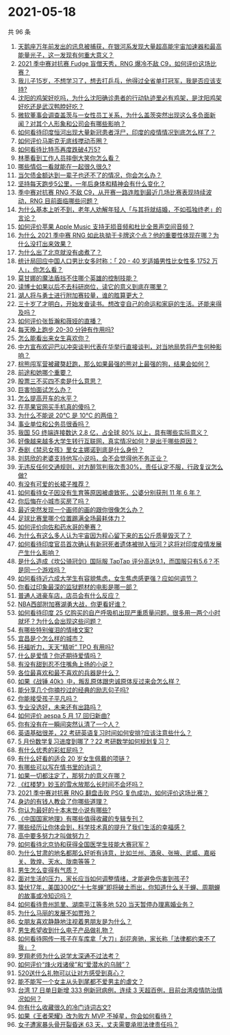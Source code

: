# 2021-05-18

共 96 条

<!-- BEGIN -->
<!-- 最后更新时间 Tue May 18 2021 10:08:00 GMT+0800 (China Standard Time) -->

1. [天鹅座万年前发出的讯息被捕获，在银河系发现大量超高能宇宙加速器和最高能量光子，这一发现有何重大意义？](https://www.zhihu.com/question/459873347)
2. [2021 季中赛对抗赛 Fudge 盲僧天秀，RNG 爆冷不敌
   C9，如何评价这场比赛？](https://www.zhihu.com/question/460014492)
3. [我儿子15岁，不想学习了，想去打乒乓，他得过全省单打冠军，我是否应该支持?](https://www.zhihu.com/question/456960345)
4. [沈阳的鸡架好吃吗，为什么沈阳确诊患者的行动轨迹里必有鸡架，是沈阳鸡架好吃还是武汉鸭脖好吃？](https://www.zhihu.com/question/459920240)
5. [微软董事会调查盖茨与一女性员工关系，为什么盖茨突然出现这么多负面新闻？对其个人形象和公司会有哪些影响？](https://www.zhihu.com/question/459873120)
6. [如何看待印度恒河出现大量新冠患者浮尸，印度的疫情情况到底怎么样了？](https://www.zhihu.com/question/459407486)
7. [如何评价马斯克无底线搅动币圈？](https://www.zhihu.com/question/459379377)
8. [如何看待比特币再度跌破4万5?](https://www.zhihu.com/question/459874779)
9. [林墨看到工作人员摔倒大笑你怎么看？](https://www.zhihu.com/question/459874652)
10. [哪些情侣一看就能在一起很久很久?](https://www.zhihu.com/question/309398217)
11. [当欠债金额达到一辈子也还不了的情况，你会怎么办？](https://www.zhihu.com/question/458085883)
12. [坚持每天跑步5公里，一年后身体和精神会有什么变化？](https://www.zhihu.com/question/422797771)
13. [季中赛对抗赛 RNG 不敌 C9，从开赛一路连胜到最近几场比赛表现持续波动，RNG
    目前面临哪些问题？](https://www.zhihu.com/question/460023244)
14. [为什么基本上听不到，老年人劝解年轻人「与其将就结婚，不如孤独终老」的言论？](https://www.zhihu.com/question/454631538)
15. [如何评价苹果 Apple Music
    支持无损音频和杜比全景声空间音频？](https://www.zhihu.com/question/460019679)
16. [为什么 2021 季中赛 RNG
    如此执拗于卡牌这个点？他的重要性体现在哪？为什么没打出来效果？](https://www.zhihu.com/question/460023815)
17. [为什么出了北京就没有卤煮了？](https://www.zhihu.com/question/64760707)
18. [统计局回应中国人口男比女多时称：「 20 - 40 岁适婚男性比女性多 1752
    万人」，你怎么看？](https://www.zhihu.com/question/459890468)
19. [莫甘娜的魔法盾挡不住哪个英雄的控制技能？](https://www.zhihu.com/question/459716131)
20. [读博士如果以后不去科研岗位，读它的意义到底在哪里？](https://www.zhihu.com/question/454944295)
21. [湖人将与勇士进行附加赛较量，谁的胜算更大？](https://www.zhihu.com/question/459890298)
22. [三十岁了才明白，开始发奋读书。想改变自己的命运和家庭的生活。还能来得及吗？](https://www.zhihu.com/question/359652140)
23. [如何评价张哲瀚和薇娅的直播？](https://www.zhihu.com/question/459460329)
24. [每天晚上跑步 20-30 分钟有作用吗?](https://www.zhihu.com/question/435607815)
25. [怎么能看出来女生喜欢你？](https://www.zhihu.com/question/453143428)
26. [中方宣布欢迎巴以冲突谈判代表在华举行直接谈判，对当地局势将产生何种影响？](https://www.zhihu.com/question/459778849)
27. [棕熊闯军营被藏獒赶跑，那么如果最强的熊对上最强的狗，结果会如何？](https://www.zhihu.com/question/459762593)
28. [前途和她哪个重要？](https://www.zhihu.com/question/458900835)
29. [股票三不买四不卖是什么意思？](https://www.zhihu.com/question/453247969)
30. [巨害怕面试怎么办？](https://www.zhihu.com/question/451100355)
31. [怎么提高开车的水平？](https://www.zhihu.com/question/455130091)
32. [在苹果官网买手机真的傻吗？](https://www.zhihu.com/question/447287590)
33. [为什么不能说 20℃ 是 10℃ 的两倍？](https://www.zhihu.com/question/25112140)
34. [事业单位和公务员很香吗？](https://www.zhihu.com/question/458608927)
35. [我国 5G 终端连接数达 2.8 亿，占全球 80%
    以上，具有哪些实际意义？](https://www.zhihu.com/question/459871336)
36. [好像越来越多大学生转行互联网，真实情况如何？是出于哪些原因？](https://www.zhihu.com/question/459260995)
37. [泰剧《禁忌女孩》里女主娜诺到底是什么身份？](https://www.zhihu.com/question/407927126)
38. [刘慈欣的老婆支持他写小说吗，会不会觉得他不务正业？](https://www.zhihu.com/question/331517225)
39. [无违反任何交通规则，对方醉驾判我次责30%，责任认定不服，行政复议怎么做?](https://www.zhihu.com/question/456577306)
40. [有没有可爱的长裙子推荐？](https://www.zhihu.com/question/446771263)
41. [如何看待女子因没有生育等原因被虐致死，公婆分别获刑 11 年 6
    年？](https://www.zhihu.com/question/459407583)
42. [你后悔在小城市买房了吗？](https://www.zhihu.com/question/449925888)
43. [最近突然发现一个画师的画的跟你很像怎么办？](https://www.zhihu.com/question/458314529)
44. [足球比赛里哪个位置踢满全场最耗体力？](https://www.zhihu.com/question/453006393)
45. [如何评价向佐和药水哥的拳赛？](https://www.zhihu.com/question/459765039)
46. [为什么有这么多人认为宇宙因为程心留下来的五公斤质量毁灭了？](https://www.zhihu.com/question/459631568)
47. [如何看待印度官员首次确认有新冠死者遗体被抛入恒河？这将对印度疫情发展产生什么影响？](https://www.zhihu.com/question/459878844)
48. [是什么造成《坎公骑冠剑》国际服 TapTap
    评分高达9.1，而国服只有5.6？不是同一个游戏吗？](https://www.zhihu.com/question/457083092)
49. [如何看待近六成大学生有容貌焦虑，女生焦虑感更强？应如何调节？](https://www.zhihu.com/question/446241093)
50. [你看过印象最深的监狱题材的电影是哪一部？](https://www.zhihu.com/question/429886512)
51. [普通人进豪车店，店员会有什么反应？](https://www.zhihu.com/question/40852072)
52. [NBA西部附加赛湖勇大战，你更看好谁？](https://www.zhihu.com/question/459872947)
53. [如何看待印度 25
    亿购买的自产呼吸机出现严重质量问题，很多用一两个小时就坏？为什么会出现这些问题？](https://www.zhihu.com/question/459351191)
54. [有哪些特别催泪的情绪文案?](https://www.zhihu.com/question/452940386)
55. [宜昌是个怎么样的城市？](https://www.zhihu.com/question/21612230)
56. [托福听力，天天“精听” TPO 有用吗?](https://www.zhihu.com/question/352329685)
57. [什么是爱情？你还期待爱情吗？](https://www.zhihu.com/question/314617726)
58. [有没有甜到忍不住嘴角上扬的小说？](https://www.zhihu.com/question/446148942)
59. [各位最喜欢和最不喜欢的兵器是什么？](https://www.zhihu.com/question/457633132)
60. [如果《战锤 40k》中，叛乱原体跟忠诚原体反过来会怎么样？](https://www.zhihu.com/question/457909327)
61. [能分享几个你摘抄过的经典的励志句子吗?](https://www.zhihu.com/question/457220851)
62. [你能接受孩子平凡吗？](https://www.zhihu.com/question/455639319)
63. [专业没选好，未来还有出路吗？](https://www.zhihu.com/question/459772501)
64. [如何评价 aespa 5 月 17 回归新曲?](https://www.zhihu.com/question/459951978)
65. [你有没有在一瞬间突然认清了一个人？](https://www.zhihu.com/question/322856732)
66. [英语基础很差，22 考研英语复习时间如何安排?应该注意些什么？](https://www.zhihu.com/question/459020830)
67. [5 月份数学复习进度到哪了？22 考研数学如何规划复习？](https://www.zhihu.com/question/458846422)
68. [有什么优秀的彩虹屁吗？](https://www.zhihu.com/question/313455842)
69. [有什么好看的适合 20 岁女生佩戴的项链？](https://www.zhihu.com/question/38031736)
70. [有哪些可以写在情书里的诗词？](https://www.zhihu.com/question/455186664)
71. [如果一切都注定了，那努力的意义在哪？](https://www.zhihu.com/question/458786911)
72. [《红楼梦》妙玉的雪水放那么长时间不会坏吗？](https://www.zhihu.com/question/459604175)
73. [2021 季中赛对抗赛 RNG 翻盘击败 PSG
    复仇成功，如何评价这场比赛？](https://www.zhihu.com/question/459980638)
74. [身边的有钱人教会了你哪些道理？](https://www.zhihu.com/question/430653175)
75. [你认为最好的十本末世小说有哪些?](https://www.zhihu.com/question/403545900)
76. [《中国国家地理》有哪些值得收藏的专辑专刊？](https://www.zhihu.com/question/36595394)
77. [哪些经历让你体会到，科学技术真的提升了我们生活的幸福感？](https://www.zhihu.com/question/459895565)
78. [高中要多努力才叫做努力？](https://www.zhihu.com/question/60440328)
79. [如何看待北京协和获得全国医学生技能大赛冠军？](https://www.zhihu.com/question/459799913)
80. [为什么甘肃的地名都那么好听有诗意，比如兰州、酒泉、张掖、武威、嘉峪关、敦煌、天水、陇南等等？](https://www.zhihu.com/question/343852891)
81. [男生怎么变得有气质？](https://www.zhihu.com/question/29569463)
82. [面对生活的压力，家长应当如何调整情绪，才能避免伤害到孩子?](https://www.zhihu.com/question/459318854)
83. [蛰伏17年，美国300亿“十七年蝉”即将破土而出，你知道什么关于蝉、周期蝉的故事或冷知识吗？](https://www.zhihu.com/question/459355817)
84. [如何看待贵州凯里、湖南平江等多地 520 当天暂停办理离婚业务？](https://www.zhihu.com/question/459749764)
85. [为什么马丽的发展不如贾玲？](https://www.zhihu.com/question/459059707)
86. [女朋友喜欢静静地注视着男朋友是为什么？](https://www.zhihu.com/question/309919749)
87. [男生希望收到什么电子产品做礼物？](https://www.zhihu.com/question/59448723)
88. [如何看待网传一孩子在车库拿「大刀」刮花奔驰，家长称「法律都约束不了我」？](https://www.zhihu.com/question/459405484)
89. [罗翔老师为什么说学太深通不过法考？](https://www.zhihu.com/question/453113816)
90. [如何评价“烽火戏诸侯”和“爱潜水的乌贼”？](https://www.zhihu.com/question/450823839)
91. [520送什么礼物可以让对方感受到真心？](https://www.zhihu.com/question/323398197)
92. [能不能写一个女主从头到尾都不爱男主的虐文？](https://www.zhihu.com/question/386594644)
93. [台湾 17 日单日新增 333 例新冠病例，连续 3
    天超百例，目前台湾疫情防治情况如何？](https://www.zhihu.com/question/459921281)
94. [你有什么收藏很久的冷门诗词古文?](https://www.zhihu.com/question/446560681)
95. [如果《王者荣耀》改为败方 MVP 不掉星，你会如何看待？](https://www.zhihu.com/question/392122091)
96. [女子遭家暴头骨开裂昏迷 63 天，丈夫需要承担法律责任吗？](https://www.zhihu.com/question/459872746)

<!-- END -->
